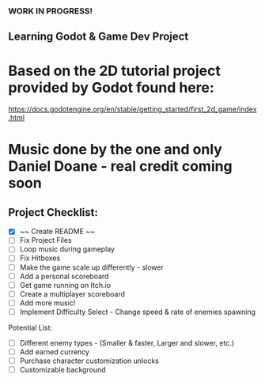 ### WORK IN PROGRESS!

## Learning Godot & Game Dev Project
# Based on the 2D tutorial project provided by Godot found here:
https://docs.godotengine.org/en/stable/getting_started/first_2d_game/index.html

# Music done by the one and only Daniel Doane - real credit coming soon

## Project Checklist:
- [x] ~~ Create README ~~
- [ ] Fix Project Files
- [ ] Loop music during gameplay
- [ ] Fix Hitboxes
- [ ] Make the game scale up differently - slower
- [ ] Add a personal scoreboard
- [ ] Get game running on Itch.io
- [ ] Create a multiplayer scoreboard
- [ ] Add more music!
- [ ] Implement Difficulty Select - Change speed & rate of enemies spawning

Potential List:
- [ ] Different enemy types - (Smaller & faster, Larger and slower, etc.)
- [ ] Add earned currency
- [ ] Purchase character customization unlocks
- [ ] Customizable background
